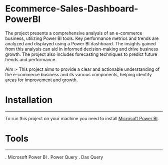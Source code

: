 # Ecommerce-Sales-Dashboard-PowerBI
The project presents a comprehensive analysis of an e-commerce business, utilizing Power BI tools. Key performance metrics and trends are analyzed and displayed using a Power BI dashboard. The insights gained from this analysis can aid in informed decision-making and drive business growth. The project also includes forecasting techniques to predict future trends and performance.

Aim :- This project aims to provide a clear and actionable understanding of the e-commerce business and its various components, helping identify areas for improvement and growth.

# Installation
-----
To run this project on your machine you need to install  [Microsoft Power BI]([www.google.com](https://powerbi.microsoft.com/en-us/downloads/)https://powerbi.microsoft.com/en-us/downloads/).

# Tools
-----
. Microsoft Power BI 
. Power Query 
. Dax Query 
